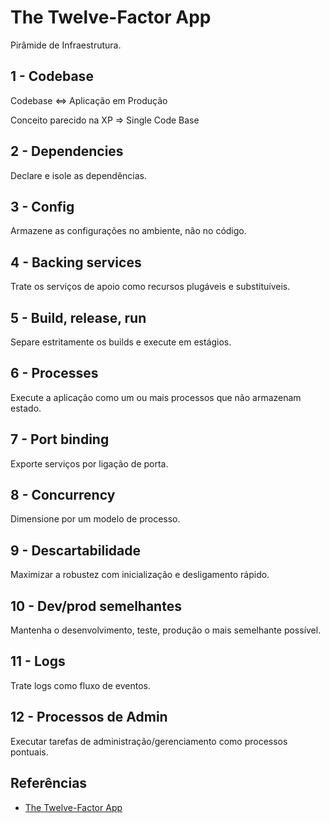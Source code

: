 # The Twelve-Factor App

Pirâmide de Infraestrutura.

## 1 - Codebase

Codebase <=> Aplicação em Produção

Conceito parecido na XP => Single Code Base

## 2 - Dependencies

Declare e isole as dependências.

## 3 - Config

Armazene as configurações no ambiente, não no código.

## 4 - Backing services

Trate os serviços de apoio como recursos plugáveis e substituíveis.

## 5 - Build, release, run

Separe estritamente os builds e execute em estágios.

## 6 - Processes

Execute a aplicação como um ou mais processos que não armazenam estado.

## 7 - Port binding

Exporte serviços por ligação de porta.

## 8 - Concurrency

Dimensione por um modelo de processo.

## 9 - Descartabilidade

Maximizar a robustez com inicialização e desligamento rápido.

## 10 - Dev/prod semelhantes

Mantenha o desenvolvimento, teste, produção o mais semelhante possível.

## 11 - Logs

Trate logs como fluxo de eventos.

## 12 - Processos de Admin

Executar tarefas de administração/gerenciamento como processos pontuais.

## Referências
- [The Twelve-Factor App](https://12factor.net/pt_br/)

